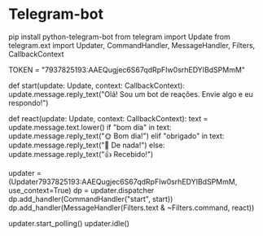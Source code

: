 # Telegram-bot
pip install python-telegram-bot
from telegram import Update
from telegram.ext import Updater, CommandHandler, MessageHandler, Filters, CallbackContext

TOKEN = "7937825193:AAEQugjec6S67qdRpFIw0srhEDYIBdSPMmM"

def start(update: Update, context: CallbackContext):
    update.message.reply_text("Olá! Sou um bot de reações. Envie algo e eu respondo!")

def react(update: Update, context: CallbackContext):
    text = update.message.text.lower()
    if "bom dia" in text:
        update.message.reply_text("🌞 Bom dia!")
    elif "obrigado" in text:
        update.message.reply_text("💖 De nada!")
    else:
        update.message.reply_text("👍 Recebido!")

updater = (Updater7937825193:AAEQugjec6S67qdRpFIw0srhEDYIBdSPMmM, use_context=True)
dp = updater.dispatcher
dp.add_handler(CommandHandler("start", start))
dp.add_handler(MessageHandler(Filters.text & ~Filters.command, react))

updater.start_polling()
updater.idle()
